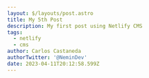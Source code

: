 ```yaml
---
layout: $/layouts/post.astro
title: My 5th Post
description: My first post using Netlify CMS
tags:
  - netlify
  - cms
author: Carlos Castaneda
authorTwitter: '@NeminDev'
date: 2023-04-11T20:12:58.599Z
---
```


